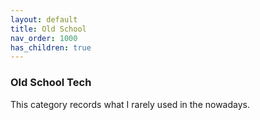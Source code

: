 ```yaml
---
layout: default
title: Old School
nav_order: 1000
has_children: true
---
```


### Old School Tech

This category records what I rarely used in the nowadays.